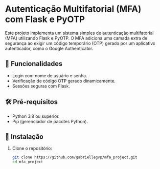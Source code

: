 # Autenticação Multifatorial (MFA) com Flask e PyOTP

Este projeto implementa um sistema simples de autenticação multifatorial (MFA) utilizando Flask e PyOTP. O MFA adiciona uma camada extra de segurança ao exigir um código temporário (OTP) gerado por um aplicativo autenticador, como o Google Authenticator.

## 🚀 Funcionalidades
- Login com nome de usuário e senha.
- Verificação de código OTP gerado dinamicamente.
- Sessões seguras com Flask.

## 🛠️ Pré-requisitos
- Python 3.8 ou superior.
- Pip (gerenciador de pacotes Python).

## 🧰 Instalação
1. Clone o repositório:
   ```bash
   git clone https://github.com/gabriellegvp/mfa_project.git
   cd mfa_project
